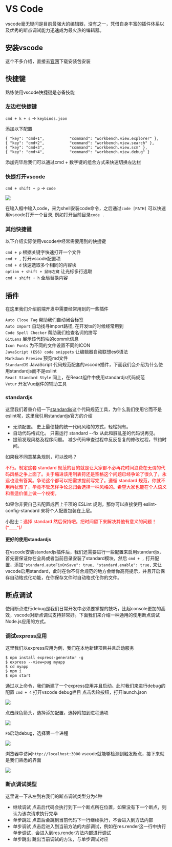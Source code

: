 # VS Code

vscode毫无疑问是目前最强大的编辑器，没有之一，凭借自身丰富的插件体系以及优秀的断点调试能力迅速成为最火热的编辑器。

## 安装vscode

这个不多介绍，直接去[官网](https://code.visualstudio.com/)下载安装包安装

## 快捷键

熟练使用vscode快捷键是必备技能

### 左边栏快捷键

`cmd + k + s` -> `keybinds.json`

添加以下配置

```
{ "key": "cmd+1",           "command": "workbench.view.explorer" },
{ "key": "cmd+2",           "command": "workbench.view.search" },
{ "key": "cmd+3",           "command": "workbench.view.scm" },
{ "key": "cmd+4",           "command": "workbench.view.debug" }
```

添加完毕后我们可以通过cmd + 数字键的组合方式来快速切换左边栏

### 快捷打开vscode

`cmd + shift + p` -> `code`

![](https://gw.alicdn.com/tfs/TB11o6_XET1gK0jSZFhXXaAtVXa-988-686.jpg)

在输入框中输入code，来为shell安装code命令，之后通过`code [PATH]` 可以快速用vscode打开一个目录, 例如打开当前目录`code .`

### 其他快捷键

以下介绍实际使用vscode中经常需要用到的快捷键

`cmd + p` 根据关键字快速打开一个文件  
`cmd + ,` 打开vscode配置项  
`cmd + d` 快速选取多个相同的内容块  
`option + shift + 鼠标左键` 让光标多行选取  
`cmd + shift + h` 全局替换内容

## 插件

在这里我们介绍前端开发中需要经常用到的一些插件

`Auto Close Tag` 帮助我们自动闭合标签  
`Auto Import` 自动找寻import路径, 在开发ts的时候经常用到  
`Code Spell Checker` 帮助我们检查名词的拼写  
`GitLens` 展示该代码块的commit信息  
`Icon Fonts` 为不同的文件设置不同的ICON  
`JavaScript (ES6) code snippets` 让编辑器自动联想es6语法  
`Markdown Preview` 预览md文件  
`StandardJS` JavaScript 代码规范配套的vscode插件，下面我们会介绍为什么使用standardjs而不是eslint  
`React Standard Style` 同上，在React组件中使用standardjs代码规范  
`Vetur` 开发Vue组件的辅助工具  

### standardjs

这里我们着重介绍一下[standardjs](https://standardjs.com/readme-zhcn.html)这个代码规范工具，为什么我们使用它而不是eslint呢，这里我引用standardjs官方的介绍

- 无须配置。 史上最便捷的统一代码风格的方式，轻松拥有。
- 自动代码格式化。 只需运行 standard --fix 从此和脏乱差的代码说再见。
- 提前发现风格及程序问题。 减少代码审查过程中反反复复的修改过程，节约时间。

如果我不同意某条规则，可以改吗？  

<span style="color:red">不行。制定这套 standard 规范的目的就是让大家都不必再花时间浪费在无谓的代码风格之争上面了。关于缩进该用制表符还是空格这个问题已经争论了很久了，永远也没有答案。争论这个都可以把需求提前写完了。遵循 standard 规范，你就不用再犹豫了，毕竟不管怎样争论总归会选择一种风格的。希望大家也能在个人语义和普适价值上做一个权衡。</span>

如果你非要自己去配置成百上千项的 ESLint 规则，那你可以直接使用 eslint-config-standard 来将个人配置包装在上层。

小贴士：<span style="color:red">选择 standard 然后保持吧。把时间留下来解决其他有意义的问题！(^____^)/</span>

#### 更好的使用standardjs

在vscode安装standardjs插件后，我们还需要进行一些配置来启用standardjs，首先要保证你在全局或者当前目录安装了standard模块，然后
`cmd + ,` 打开配置，添加`"standard.autoFixOnSave": true, "standard.enable": true,` 来让vscode启用standard，此时在你不符合规范的地方会给你高亮提示，并且开启保存自动格式化功能，在你保存文件时自动格式化你的文件。

## 断点调试

使用断点进行debug是我们日常开发中必须要掌握的技巧，比起console更加的高效，vscode对断点调试支持非常好。下面我们来介绍一种通用的使用断点调试Node.js应用的方式。

### 调试express应用

这里我们以express应用为例，我们在本地新建项目并且启动服务

```
$ npm install express-generator -g
$ express --view=pug myapp
$ cd myapp
$ npm i
$ npm start
```

通过以上命令，我们新建了一个express应用并且启动。此时我们来进行debug的配置
`cmd + 4` 打开vscode debug栏目
点击齿轮按钮，打开launch.json

![](https://gw.alicdn.com/tfs/TB1iKQHXxv1gK0jSZFFXXb0sXXa-1734-628.png)

点击绿色箭头，选择添加配置，选择附加到进程选项

![](https://gw.alicdn.com/tfs/TB1hUEHXrj1gK0jSZFuXXcrHpXa-1054-716.png)

`F5`启动debug，选择第一个进程

![](https://gw.alicdn.com/tfs/TB1kkIGXAT2gK0jSZFkXXcIQFXa-1438-662.jpg)

浏览器中访问`http://localhost:3000` vscode就能够检测到触发断点，接下来就是我们熟悉的界面

![](https://gw.alicdn.com/tfs/TB1yHgIXrr1gK0jSZFDXXb9yVXa-1122-436.jpg)

### 断点调试类型

这里说一下从左到右我们的断点调试类型分为4种
- 继续调试 点击后代码会执行到下一个断点所在位置，如果没有下一个断点，则认为该次请求执行完毕
- 单步跳过 点击后会跳到当前代码下一行继续执行，不会进入到方法内部
- 单步调试 点击后进入到当前方法的内部调试，例如在res.render这一行中执行单步调试，会进入到res.render方法内部进行调试
- 单步跳出 跳出当前调试的方法，与单步调试对应